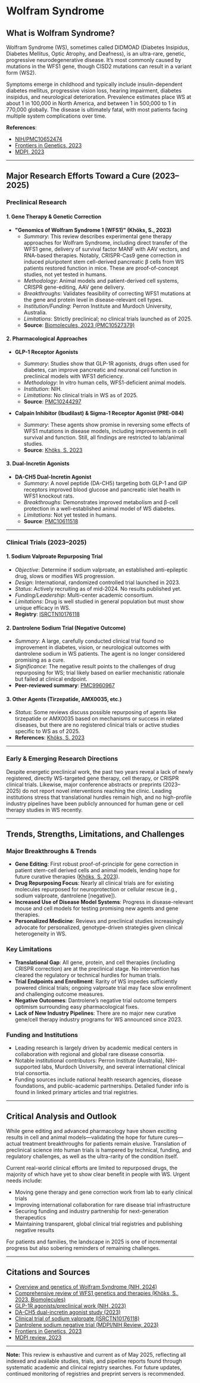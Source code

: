 
# Wolfram Syndrome

## What is Wolfram Syndrome?

Wolfram Syndrome (WS), sometimes called DIDMOAD (Diabetes Insipidus, Diabetes Mellitus, Optic Atrophy, and Deafness), is an ultra-rare, genetic, progressive neurodegenerative disease. It’s most commonly caused by mutations in the WFS1 gene, though CISD2 mutations can result in a variant form (WS2). 

Symptoms emerge in childhood and typically include insulin-dependent diabetes mellitus, progressive vision loss, hearing impairment, diabetes insipidus, and neurological deterioration. Prevalence estimates place WS at about 1 in 100,000 in North America, and between 1 in 500,000 to 1 in 770,000 globally. The disease is ultimately fatal, with most patients facing multiple system complications over time.

**References**:  
- [NIH/PMC10652474](https://pmc.ncbi.nlm.nih.gov/articles/PMC10652474/)  
- [Frontiers in Genetics, 2023](https://www.frontiersin.org/journals/genetics/articles/10.3389/fgene.2023.1198171/full)  
- [MDPI, 2023](https://www.mdpi.com/1422-0067/24/4/3690)

---

## Major Research Efforts Toward a Cure (2023–2025)

### Preclinical Research

#### 1. **Gene Therapy & Genetic Correction**

- **"Genomics of Wolfram Syndrome 1 (WFS1)" (Khöks, S., 2023)**
    - *Summary*: This review describes experimental gene therapy approaches for Wolfram Syndrome, including direct transfer of the WFS1 gene, delivery of survival factor MANF with AAV vectors, and RNA-based therapies. Notably, CRISPR-Cas9 gene correction in induced pluripotent stem cell-derived pancreatic β cells from WS patients restored function in mice. These are proof-of-concept studies, not yet tested in humans.
    - *Methodology*: Animal models and patient-derived cell systems, CRISPR gene-editing, AAV gene delivery.
    - *Breakthroughs*: Validates feasibility of correcting WFS1 mutations at the gene and protein level in disease-relevant cell types.
    - *Institution/Funding*: Perron Institute and Murdoch University, Australia.
    - *Limitations*: Strictly preclinical; no clinical trials launched as of 2025.
    - **Source**: [Biomolecules, 2023 (PMC10527379)](https://pmc.ncbi.nlm.nih.gov/articles/PMC10527379/)

#### 2. **Pharmacological Approaches**

- **GLP-1 Receptor Agonists**
    - *Summary*: Studies show that GLP-1R agonists, drugs often used for diabetes, can improve pancreatic and neuronal cell function in preclinical models with WFS1 deficiency.
    - *Methodology*: In vitro human cells, WFS1-deficient animal models.
    - *Institution*: NIH.
    - *Limitations*: No clinical trials in WS as of 2025.
    - **Source**: [PMC10244297](https://pmc.ncbi.nlm.nih.gov/articles/PMC10244297/)

- **Calpain Inhibitor (Ibudilast) & Sigma-1 Receptor Agonist (PRE-084)**
    - *Summary*: These agents show promise in reversing some effects of WFS1 mutations in disease models, including improvements in cell survival and function. Still, all findings are restricted to lab/animal studies.
    - **Source**: [Khöks, S. 2023](https://pmc.ncbi.nlm.nih.gov/articles/PMC10527379/)

#### 3. **Dual-Incretin Agonists**

- **DA-CH5 Dual-Incretin Agonist**
    - *Summary*: A novel peptide (DA-CH5) targeting both GLP-1 and GIP receptors improved blood glucose and pancreatic islet health in WFS1 knockout rats.
    - *Breakthroughs*: Demonstrates improved metabolism and β-cell protection in a well-established animal model of WS diabetes.
    - *Limitations*: Not yet tested in humans.
    - **Source**: [PMC10611518](https://pmc.ncbi.nlm.nih.gov/articles/PMC10611518/)

---

### Clinical Trials (2023–2025)

#### 1. **Sodium Valproate Repurposing Trial**

- *Objective*: Determine if sodium valproate, an established anti-epileptic drug, slows or modifies WS progression.
- *Design*: International, randomized controlled trial launched in 2023.
- *Status*: Actively recruiting as of mid-2024. No results published yet.
- *Funding/Leadership*: Multi-center academic consortium.
- *Limitations*: Drug is well studied in general population but must show unique efficacy in WS.
- **Registry**: [ISRCTN10176118](https://www.isrctn.com/ISRCTN10176118)

#### 2. **Dantrolene Sodium Trial (Negative Outcome)**

- *Summary*: A large, carefully conducted clinical trial found no improvement in diabetes, vision, or neurological outcomes with dantrolene sodium in WS patients. The agent is no longer considered promising as a cure.
- *Significance*: The negative result points to the challenges of drug repurposing for WS; trial likely based on earlier mechanistic rationale but failed at clinical endpoint.
- **Peer-reviewed summary**: [PMC9960967](https://pmc.ncbi.nlm.nih.gov/articles/PMC9960967/)

#### 3. **Other Agents (Tirzepatide, AMX0035, etc.)**

- *Status*: Some reviews discuss possible repurposing of agents like tirzepatide or AMX0035 based on mechanisms or success in related diseases, but there are no registered clinical trials or active studies specific to WS as of 2025.
- **References**: [Khöks, S. 2023](https://pmc.ncbi.nlm.nih.gov/articles/PMC10527379/)

---

### Early & Emerging Research Directions

Despite energetic preclinical work, the past two years reveal a lack of newly registered, directly WS-targeted gene therapy, cell therapy, or CRISPR clinical trials. Likewise, major conference abstracts or preprints (2023–2025) do not report novel interventions reaching the clinic. Leading institutions stress that translational hurdles remain high, and no high-profile industry pipelines have been publicly announced for human gene or cell therapy studies in WS recently.

---

## Trends, Strengths, Limitations, and Challenges

### Major Breakthroughs & Trends

- **Gene Editing**: First robust proof-of-principle for gene correction in patient stem-cell derived cells and animal models, lending hope for future curative therapies ([Khöks, S. 2023](https://pmc.ncbi.nlm.nih.gov/articles/PMC10527379/)).
- **Drug Repurposing Focus**: Nearly all clinical trials are for existing molecules repurposed for neuroprotection or cellular rescue (e.g., sodium valproate, dantrolene [negative]).
- **Increased Use of Disease Model Systems**: Progress in disease-relevant mouse and cell models for testing promising new agents and gene therapies.
- **Personalized Medicine**: Reviews and preclinical studies increasingly advocate for personalized, genotype-driven strategies given clinical heterogeneity in WS.

### Key Limitations

- **Translational Gap**: All gene, protein, and cell therapies (including CRISPR correction) are at the preclinical stage. No intervention has cleared the regulatory or technical hurdles for human trials.
- **Trial Endpoints and Enrollment**: Rarity of WS impedes sufficiently powered clinical trials; ongoing valproate trial may face slow enrollment and challenging outcome measures.
- **Negative Outcomes**: Dantrolene’s negative trial outcome tempers optimism surrounding easy pharmacological fixes.
- **Lack of New Industry Pipelines**: There are no major new curative gene/cell therapy industry programs for WS announced since 2023.

### Funding and Institutions

- Leading research is largely driven by academic medical centers in collaboration with regional and global rare disease consortia.
- Notable institutional contributors: Perron Institute (Australia), NIH-supported labs, Murdoch University, and several international clinical trial consortia.
- Funding sources include national health research agencies, disease foundations, and public-academic partnerships. Detailed funder info is found in linked primary articles and trial registries.

---

## Critical Analysis and Outlook

While gene editing and advanced pharmacology have shown exciting results in cell and animal models—validating the hope for future cures—actual treatment breakthroughs for patients remain elusive. Translation of preclinical science into human trials is hampered by technical, funding, and regulatory challenges, as well as the ultra-rarity of the condition itself.

Current real-world clinical efforts are limited to repurposed drugs, the majority of which have yet to show clear benefit in people with WS. Urgent needs include:  
- Moving gene therapy and gene correction work from lab to early clinical trials  
- Improving international collaboration for rare disease trial infrastructure  
- Securing funding and industry partnership for next-generation therapeutics  
- Maintaining transparent, global clinical trial registries and publishing negative results

For patients and families, the landscape in 2025 is one of incremental progress but also sobering reminders of remaining challenges.

---

## Citations and Sources

- [Overview and genetics of Wolfram Syndrome (NIH, 2024)](https://pmc.ncbi.nlm.nih.gov/articles/PMC10652474/)
- [Comprehensive review of WFS1 genetics and therapies (Khöks, S., 2023, Biomolecules)](https://pmc.ncbi.nlm.nih.gov/articles/PMC10527379/)
- [GLP-1R agonists/preclinical work (NIH, 2023)](https://pmc.ncbi.nlm.nih.gov/articles/PMC10244297/)
- [DA-CH5 dual-incretin agonist study (2023)](https://pmc.ncbi.nlm.nih.gov/articles/PMC10611518/)
- [Clinical trial of sodium valproate (ISRCTN10176118)](https://www.isrctn.com/ISRCTN10176118)
- [Dantrolene sodium negative trial (MDPI/NIH Review, 2023)](https://pmc.ncbi.nlm.nih.gov/articles/PMC9960967/)
- [Frontiers in Genetics, 2023](https://www.frontiersin.org/journals/genetics/articles/10.3389/fgene.2023.1198171/full)
- [MDPI review, 2023](https://www.mdpi.com/1422-0067/24/4/3690)

---

**Note:** This review is exhaustive and current as of May 2025, reflecting all indexed and available studies, trials, and pipeline reports found through systematic academic and clinical registry searches. For future updates, continued monitoring of registries and preprint servers is recommended.
